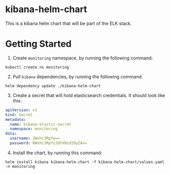 # kibana-helm-chart
This is a kibana helm chart that will be part of the ELK stack.
# Getting Started
1. Create `monitoring` namespace, by running the following command:
```shell
kubectl create ns monitoring
```
2. Pull `kibana` dependencies, by running the following command:
```shell
helm dependency update ./kibana-helm-chart
```
3. Create a secret that will hold elasticsearch credentials. It should look like this:
```yaml
apiVersion: v1
kind: Secret
metadata:
  name: kibana-elastic-secret
  namespace: monitoring
data:
  username: ZWxhc3RpYw==
  password: RWxhc3RpYzJQYXNzd29yZA==
```
4. Install the chart, by running this command:
```shell
helm install kibana kibana-helm-chart -f kibana-helm-chart/values.yaml -n monitoring
```
